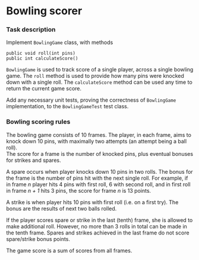 # Bowling scorer

### Task description

Implement `BowlingGame` class, with methods
```
public void roll(int pins)
public int calculateScore()
```

`BowlingGame` is used to track score of a single player, across a single bowling game.
The `roll` method is used to provide how many pins were knocked down with a single roll. The `calculateScore` method can be used any time to return the current game score.

Add any necessary unit tests, proving the correctness of `BowlingGame` implementation, to the `BowlingGameTest` test class.

### Bowling scoring rules
The bowling game consists of 10 frames. The player, in each frame, aims to knock down 10 pins, with maximally two attempts (an attempt being a ball roll).  
The score for a frame is the number of knocked pins, plus eventual bonuses for strikes and spares.

A spare occurs when player knocks down 10 pins in two rolls. The bonus for the frame is the number of pins hit with the next single roll.
For example, if in frame *n* player hits 4 pins with first roll, 6 with second roll, and in first roll in frame *n + 1* hits 3 pins, the score for frame *n* is 13 points.  

A strike is when player hits 10 pins with first roll (i.e. on a first try). The bonus are the results of next two balls rolled.

If the player scores spare or strike in the last (tenth) frame, she is allowed to make additional roll. However, no more than 3 rolls in total can be made in the tenth frame. Spares and strikes achieved in the last frame do not score spare/strike bonus points.

The game score is a sum of scores from all frames.  
